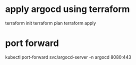 
# apply  argocd using terraform
terraform init
terraform plan
terraform apply

# port forward

 kubectl port-forward svc/argocd-server -n argocd 8080:443